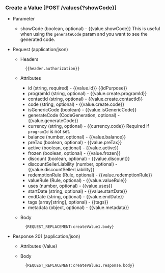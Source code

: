 ### Create a Value [POST /values{?showCode}]

+ Parameter
    + showCode (boolean, optional) - {{value.showCode}}  This is useful when using the `generateCode` param and you want to see the generated code.

+ Request (application/json)
    + Headers
    
            {{header.authorization}}

    + Attributes
        + id (string, required) - {{value.id}}  {{idPurpose}}
        + programId (string, optional) - {{value.create.programId}}
        + contactId (string, optional) - {{value.create.contactId}}
        + code (string, optional) - {{value.create.code}}
        + isGenericCode (boolean) - {{value.isGenericCode}}
        + generateCode (CodeGeneration, optional) - {{value.generateCode}}
        + currency (string, optional) - {{currency.code}} Required if `programId` is not set.
        + balance (number, optional) - {{value.balance}}
        + preTax (boolean, optional) - {{value.preTax}}
        + active (boolean, optional) - {{value.active}}
        + frozen (boolean, optional) - {{value.frozen}}
        + discount (boolean, optional) - {{value.discount}}
        + discountSellerLiability (number, optional) - {{value.discountSellerLiability}}
        + redemptionRule (Rule, optional) - {{value.redemptionRule}}
        + valueRule (Rule, optional) - {{value.valueRule}}
        + uses (number, optional) - {{value.uses}}
        + startDate (string, optional) - {{value.startDate}}
        + endDate (string, optional) - {{value.endDate}}
        + tags (array[string], optional) - {{tags}}
        + metadata (object, optional) - {{value.metadata}}
        
    + Body
    
            {REQUEST_REPLACEMENT:createValue1.body}
    
+ Response 201 (application/json)
    + Attributes (Value)

    + Body
    
            {REQUEST_REPLACEMENT:createValue1.response.body}
